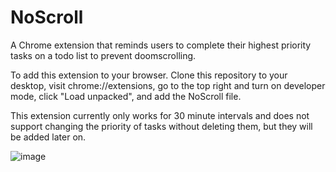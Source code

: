 # NoScroll
A Chrome extension that reminds users to complete their highest priority tasks on a todo list to prevent doomscrolling.

To add this extension to your browser. Clone this repository to your desktop, visit chrome://extensions, go to the top right and turn on developer mode, click "Load unpacked", and add the NoScroll file.

This extension currently only works for 30 minute intervals and does not support changing the priority of tasks without deleting them, but they will be added later on.


![image](https://github.com/user-attachments/assets/dfb9b9a7-49a7-45dc-89a8-0ed8c85f9aa4)

